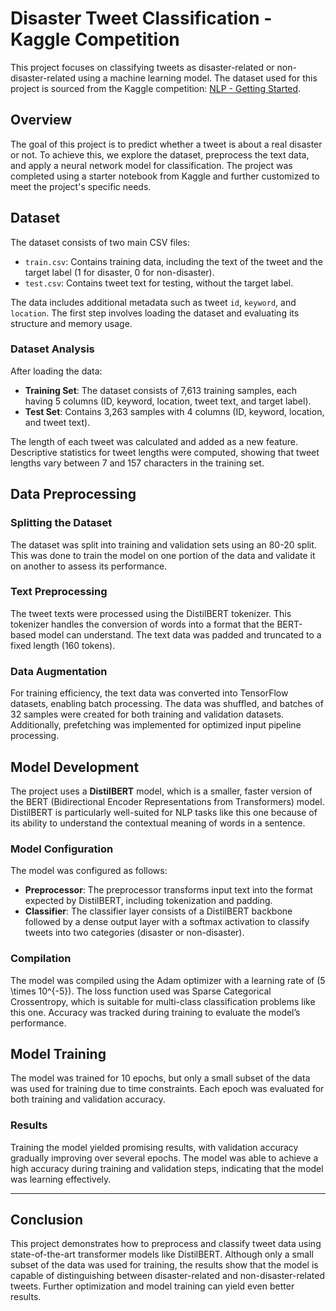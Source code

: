 # Disaster Tweet Classification - Kaggle Competition

This project focuses on classifying tweets as disaster-related or non-disaster-related using a machine learning model. The dataset used for this project is sourced from the Kaggle competition: [NLP - Getting Started](https://www.kaggle.com/c/nlp-getting-started/code).

## Overview

The goal of this project is to predict whether a tweet is about a real disaster or not. To achieve this, we explore the dataset, preprocess the text data, and apply a neural network model for classification. The project was completed using a starter notebook from Kaggle and further customized to meet the project's specific needs.

## Dataset

The dataset consists of two main CSV files:
- `train.csv`: Contains training data, including the text of the tweet and the target label (1 for disaster, 0 for non-disaster).
- `test.csv`: Contains tweet text for testing, without the target label.

The data includes additional metadata such as tweet `id`, `keyword`, and `location`. The first step involves loading the dataset and evaluating its structure and memory usage.

### Dataset Analysis

After loading the data:
- **Training Set**: The dataset consists of 7,613 training samples, each having 5 columns (ID, keyword, location, tweet text, and target label).
- **Test Set**: Contains 3,263 samples with 4 columns (ID, keyword, location, and tweet text).

The length of each tweet was calculated and added as a new feature. Descriptive statistics for tweet lengths were computed, showing that tweet lengths vary between 7 and 157 characters in the training set.

## Data Preprocessing

### Splitting the Dataset

The dataset was split into training and validation sets using an 80-20 split. This was done to train the model on one portion of the data and validate it on another to assess its performance.

### Text Preprocessing

The tweet texts were processed using the DistilBERT tokenizer. This tokenizer handles the conversion of words into a format that the BERT-based model can understand. The text data was padded and truncated to a fixed length (160 tokens).

### Data Augmentation

For training efficiency, the text data was converted into TensorFlow datasets, enabling batch processing. The data was shuffled, and batches of 32 samples were created for both training and validation datasets. Additionally, prefetching was implemented for optimized input pipeline processing.

## Model Development

The project uses a **DistilBERT** model, which is a smaller, faster version of the BERT (Bidirectional Encoder Representations from Transformers) model. DistilBERT is particularly well-suited for NLP tasks like this one because of its ability to understand the contextual meaning of words in a sentence.

### Model Configuration

The model was configured as follows:
- **Preprocessor**: The preprocessor transforms input text into the format expected by DistilBERT, including tokenization and padding.
- **Classifier**: The classifier layer consists of a DistilBERT backbone followed by a dense output layer with a softmax activation to classify tweets into two categories (disaster or non-disaster).

### Compilation

The model was compiled using the Adam optimizer with a learning rate of \(5 \times 10^{-5}\). The loss function used was Sparse Categorical Crossentropy, which is suitable for multi-class classification problems like this one. Accuracy was tracked during training to evaluate the model’s performance.

## Model Training

The model was trained for 10 epochs, but only a small subset of the data was used for training due to time constraints. Each epoch was evaluated for both training and validation accuracy.

### Results

Training the model yielded promising results, with validation accuracy gradually improving over several epochs. The model was able to achieve a high accuracy during training and validation steps, indicating that the model was learning effectively.

---

## Conclusion

This project demonstrates how to preprocess and classify tweet data using state-of-the-art transformer models like DistilBERT. Although only a small subset of the data was used for training, the results show that the model is capable of distinguishing between disaster-related and non-disaster-related tweets. Further optimization and model training can yield even better results.

